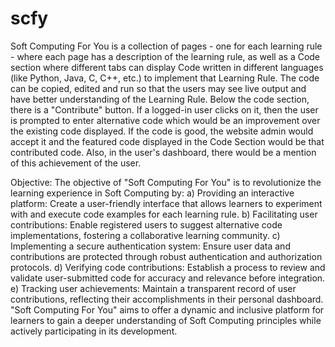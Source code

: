 # scfy
Soft Computing For You is a collection of pages - one for each learning rule - where each page has a description of the learning rule, as well as a Code section where different tabs can display Code written in different languages (like Python, Java, C, C++, etc.) to implement that Learning Rule. The code can be copied, edited and run so that the users may see live output and have better understanding of the Learning Rule. Below the code section, there is a "Contribute" button. If a logged-in user clicks on it, then the user is prompted to enter alternative code which would be an improvement over the existing code displayed. If the code is good, the website admin would accept it and the featured code displayed in the Code Section would be that contributed code. Also, in the user's dashboard, there would be a mention of this achievement of the user. 

Objective: The objective of "Soft Computing For You" is to revolutionize the learning experience in Soft Computing by:
a) Providing an interactive platform: Create a user-friendly interface that allows learners to experiment with and execute code examples for each learning rule.
b) Facilitating user contributions: Enable registered users to suggest alternative code implementations, fostering a collaborative learning community.
c) Implementing a secure authentication system: Ensure user data and contributions are protected through robust authentication and authorization protocols.
d) Verifying code contributions: Establish a process to review and validate user-submitted code for accuracy and relevance before integration.
e) Tracking user achievements: Maintain a transparent record of user contributions, reflecting their accomplishments in their personal dashboard.
"Soft Computing For You" aims to offer a dynamic and inclusive platform for learners to gain a deeper understanding of Soft Computing principles while actively participating in its development.

